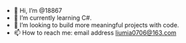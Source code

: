 - 👋 Hi, I’m @18867
- 🌱 I’m currently learning C#.
- 💞️ I’m looking to build more meaningful projects with code. 
- 📫 How to reach me: email address liumia0706@163.com 

<!---
18867/18867 is a ✨ special ✨ repository because its `README.md` (this file) appears on your GitHub profile.
You can click the Preview link to take a look at your changes.
--->
